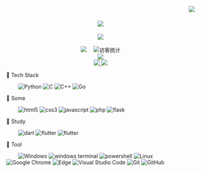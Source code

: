<img align="right" src="https://count.getloli.com/get/@EVA-JianJun?theme=asoul">
<!-- 动态打字效果 -->
<h1 align="center">
  <a href="https://jianjun.kim/">
    <img src="https://readme-typing-svg.herokuapp.com?size=27&center=true&vCenter=true&width=500&height=45&lines=cout+%3C%3C+%22Hello+World!%22+%3C%3C+endl%EF%BC%9B;print(%22Hello+World!%22);fmt.Println(%22Hello+World!%22)">
  </a>
</h1>

<div align="center" ><img order-radius="100px" src="https://cdn.jsdelivr.net/gh/EVA-JianJun/EVA-JianJun/photos/images/[12746]うたた寝-38578032.png"/></div>
<br>

<!-- 个人资料徽标 -->
<div align="center">
  <a href="https://jianjun.kim/"><img src="https://img.shields.io/badge/website-Blog-critical"></a>&emsp;
  <img src="https://visitor-badge.glitch.me/badge?page_id=EVA-JianJun" alt="访客统计" />
</div>

<!-- 贪吃蛇代码贡献图 -->
<div align="center"><img src="https://cdn.jsdelivr.net/gh/EVA-JianJun/EVA-JianJun/assets/github-contribution-grid-snake.svg" /></div>

<!-- 比较好的开源项目卡片 -->
<div align="center">
<a href="https://github.com/EVA-JianJun/AutoCython">
  <img src="https://github-readme-stats.vercel.app/api/pin/?username=EVA-JianJun&repo=AutoCython&theme=dark&bg_color=0d1117&hide_border=true" />
</a>
<a href="https://github.com/EVA-JianJun/ChatRoom">
  <img src="https://github-readme-stats.vercel.app/api/pin/?username=EVA-JianJun&repo=ChatRoom&theme=dark&bg_color=0d1117&hide_border=true" />
</a>
</div>

🐍 Tech Stack

&emsp;&emsp;
![Python](https://img.shields.io/badge/Python-14354C?style=flat-square&logo=python&logoColor=white)
![C](https://img.shields.io/badge/c-%2300599C.svg?style=flat-square&logo=c&logoColor=white)
![C++](https://img.shields.io/badge/C++-00599C?style=flat-square&logo=c%2B%2B&logoColor=white)
![Go](https://img.shields.io/badge/Go-00ADD8?style=flat-square&logo=go&logoColor=white)

🐸 Some

&emsp;&emsp;
![html5](https://img.shields.io/badge/HTML5-E34F26?style=flat-square&logo=html5&logoColor=white)
![css3](https://img.shields.io/badge/CSS3-1572B6?style=flat-square&logo=css3&logoColor=white)
![javascript](https://img.shields.io/badge/JavaScript-F7DF1E?style=flat-square&logo=javascript&logoColor=black)
![php](https://img.shields.io/badge/PHP-777BB4?style=flat-square&logo=php&logoColor=white)
![flask](https://img.shields.io/badge/Flask-000000?style=flat-square&logo=flask&logoColor=white)

🌸 Study

&emsp;&emsp;
![dart](https://img.shields.io/badge/Dart-0175C2?style=flat-square&logo=dart&logoColor=white)
![flutter](https://img.shields.io/badge/Flutter-02569B?style=flat-square&logo=flutter&logoColor=white)
![flutter](https://img.shields.io/badge/Rust-000000?style=flat-square&logo=rust&logoColor=white)


🧰 Tool

&emsp;&emsp;
![Windows](https://img.shields.io/badge/Windows-0078D6?style=flat-square&logo=windows&logoColor=white)
![windows terminal](https://img.shields.io/badge/windows%20terminal-4D4D4D?style=flat-square&logo=windows%20terminal&logoColor=white)
![powershell](https://img.shields.io/badge/powershell-5391FE?style=flat-square&logo=powershell&logoColor=white)
![Linux](https://img.shields.io/badge/Linux-FCC624?style=flat-square&logo=linux&logoColor=black)
![Google Chrome](https://img.shields.io/badge/Chrome-4285F4?style=flat-square&logo=GoogleChrome&logoColor=white)
![Edge](https://img.shields.io/badge/Edge-0078D7?style=flat-square&logo=Microsoft-edge&logoColor=white)
![Visual Studio Code](https://img.shields.io/badge/-Visual%20Studio%20Code-007ACC?style=flat-square&logo=Visual%20Studio%20Code&logoColor=fff)
![Git](https://img.shields.io/badge/-Git-FCC624?style=flat-square&logo=git)
![GitHub](https://img.shields.io/badge/-GitHub-pink?style=flat-square&logo=github)
